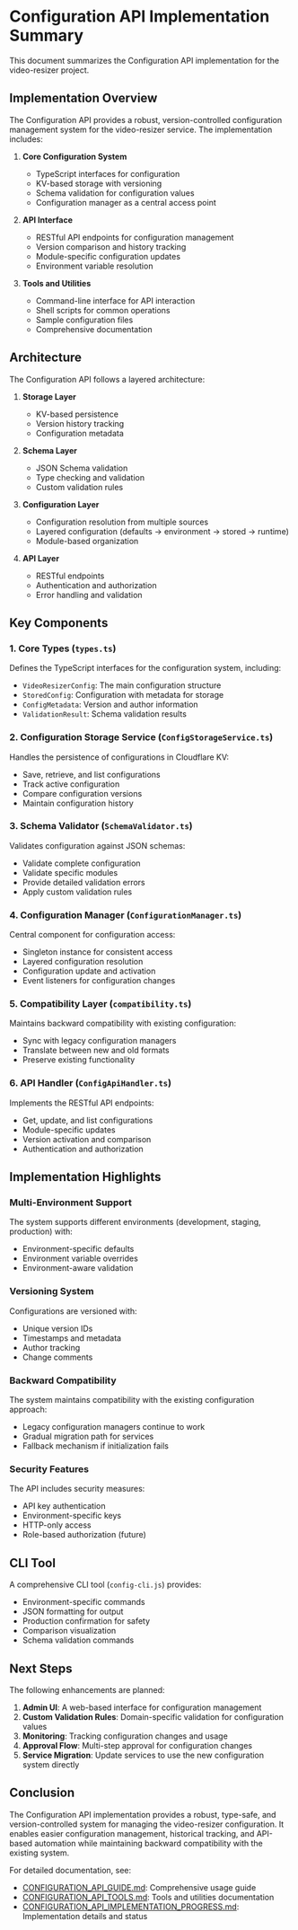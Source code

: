 # Configuration API Implementation Summary

This document summarizes the Configuration API implementation for the video-resizer project.

## Implementation Overview

The Configuration API provides a robust, version-controlled configuration management system for the video-resizer service. The implementation includes:

1. **Core Configuration System**
   - TypeScript interfaces for configuration
   - KV-based storage with versioning
   - Schema validation for configuration values
   - Configuration manager as a central access point

2. **API Interface**
   - RESTful API endpoints for configuration management
   - Version comparison and history tracking
   - Module-specific configuration updates
   - Environment variable resolution

3. **Tools and Utilities**
   - Command-line interface for API interaction
   - Shell scripts for common operations
   - Sample configuration files
   - Comprehensive documentation

## Architecture

The Configuration API follows a layered architecture:

1. **Storage Layer**
   - KV-based persistence
   - Version history tracking
   - Configuration metadata

2. **Schema Layer**
   - JSON Schema validation
   - Type checking and validation
   - Custom validation rules

3. **Configuration Layer**
   - Configuration resolution from multiple sources
   - Layered configuration (defaults → environment → stored → runtime)
   - Module-based organization

4. **API Layer**
   - RESTful endpoints
   - Authentication and authorization
   - Error handling and validation

## Key Components

### 1. Core Types (`types.ts`)

Defines the TypeScript interfaces for the configuration system, including:
- `VideoResizerConfig`: The main configuration structure
- `StoredConfig`: Configuration with metadata for storage
- `ConfigMetadata`: Version and author information
- `ValidationResult`: Schema validation results

### 2. Configuration Storage Service (`ConfigStorageService.ts`)

Handles the persistence of configurations in Cloudflare KV:
- Save, retrieve, and list configurations
- Track active configuration
- Compare configuration versions
- Maintain configuration history

### 3. Schema Validator (`SchemaValidator.ts`)

Validates configuration against JSON schemas:
- Validate complete configuration
- Validate specific modules
- Provide detailed validation errors
- Apply custom validation rules

### 4. Configuration Manager (`ConfigurationManager.ts`)

Central component for configuration access:
- Singleton instance for consistent access
- Layered configuration resolution
- Configuration update and activation
- Event listeners for configuration changes

### 5. Compatibility Layer (`compatibility.ts`)

Maintains backward compatibility with existing configuration:
- Sync with legacy configuration managers
- Translate between new and old formats
- Preserve existing functionality

### 6. API Handler (`ConfigApiHandler.ts`)

Implements the RESTful API endpoints:
- Get, update, and list configurations
- Module-specific updates
- Version activation and comparison
- Authentication and authorization

## Implementation Highlights

### Multi-Environment Support

The system supports different environments (development, staging, production) with:
- Environment-specific defaults
- Environment variable overrides
- Environment-aware validation

### Versioning System

Configurations are versioned with:
- Unique version IDs
- Timestamps and metadata
- Author tracking
- Change comments

### Backward Compatibility

The system maintains compatibility with the existing configuration approach:
- Legacy configuration managers continue to work
- Gradual migration path for services
- Fallback mechanism if initialization fails

### Security Features

The API includes security measures:
- API key authentication
- Environment-specific keys
- HTTP-only access
- Role-based authorization (future)

## CLI Tool

A comprehensive CLI tool (`config-cli.js`) provides:
- Environment-specific commands
- JSON formatting for output
- Production confirmation for safety
- Comparison visualization
- Schema validation commands

## Next Steps

The following enhancements are planned:

1. **Admin UI**: A web-based interface for configuration management
2. **Custom Validation Rules**: Domain-specific validation for configuration values
3. **Monitoring**: Tracking configuration changes and usage
4. **Approval Flow**: Multi-step approval for configuration changes
5. **Service Migration**: Update services to use the new configuration system directly

## Conclusion

The Configuration API implementation provides a robust, type-safe, and version-controlled system for managing the video-resizer configuration. It enables easier configuration management, historical tracking, and API-based automation while maintaining backward compatibility with the existing system.

For detailed documentation, see:
- [CONFIGURATION_API_GUIDE.md](CONFIGURATION_API_GUIDE.md): Comprehensive usage guide
- [CONFIGURATION_API_TOOLS.md](CONFIGURATION_API_TOOLS.md): Tools and utilities documentation
- [CONFIGURATION_API_IMPLEMENTATION_PROGRESS.md](CONFIGURATION_API_IMPLEMENTATION_PROGRESS.md): Implementation details and status